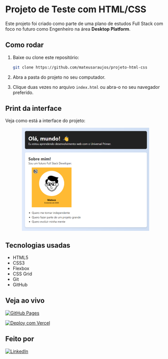 <!-- markdownlint-disable MD033 -->
# Projeto de Teste com HTML/CSS

Este projeto foi criado como parte de uma plano de estudos Full Stack com foco no futuro como Engenheiro na área **Desktop Platform**.

## Como rodar

1. Baixe ou clone este repositório:

   ```sh
   git clone https://github.com/mateusaraujos/projeto-html-css
   ```

2. Abra a pasta do projeto no seu computador.
3. Clique duas vezes no arquivo `index.html` ou abra-o no seu navegador preferido.

## Print da interface

Veja como está a interface do projeto:

<p align="center">
  <img src="./interfacePrint.png" alt="Interface de Teste" width="400"/>
</p>

## Tecnologias usadas

- HTML5
- CSS3
- Flexbox
- CSS Grid
- Git
- GitHub

## Veja ao vivo

[![GitHub Pages](https://img.shields.io/badge/GitHub%20Pages-online-emerald?logo=github&logoColor=white)](https://mateusaraujos.github.io/projeto-html-css/)

[![Deploy com Vercel](https://img.shields.io/badge/Vercel-online-emerald?logo=vercel&logoColor=white)](https://projeto-html-css-umber.vercel.app)

## Feito por

[![LinkedIn](https://img.shields.io/badge/LinkedIn%20-%20Mateus%20Araújo-blue?logo=linkedin&logoColor=white)](https://www.linkedin.com/in/mateusaraujos/)
